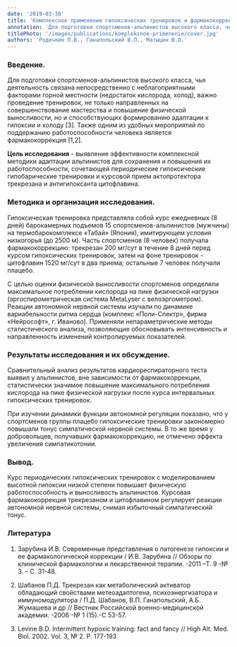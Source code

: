 ```yaml
---
date: '2019-03-30'
title: 'Комплексное применение гипоксических тренировок и фармакокоррекции для повышения работоспособности альпинистов'
annotation: 'Для подготовки спортсменов-альпинистов высокого класса, чья деятельность связана непосредственно с неблагоприятными факторами горной местности (недостаток кислорода, холод), важно проведение тренировок, не только направленных на совершенствование мастерства и повышение физической выносливости, но и способствующих формированию адаптации к гипоксии и холоду.'
titlePhoto: '/images/publications/kompleksnoe-primenenie/cover.jpg'
authors: 'Родичкин П.В., Ганапольский В.П., Матыцин В.О.'
---
```

### Введение.
Для подготовки спортсменов-альпинистов высокого класса, чья деятельность связана непосредственно с неблагоприятными факторами горной местности (недостаток кислорода, холод), важно проведение тренировок, не только направленных на совершенствование мастерства и повышение физической выносливости, но и способствующих формированию адаптации к гипоксии и холоду [3]. Также одним из удобных мероприятий по поддержанию работоспособности человека является фармакокоррекция [1,2].

**Цель исследования** - выявление эффективности комплексной методики адаптации альпинистов для сохранения и повышения их работоспособности, сочетающей периодические гипоксические гипобарические тренировки и курсовой прием актопротектора трекрезана и антигипоксанта цитофлавина.

### Методика и организация исследования. 
Гипоксическая тренировка представляла собой курс ежедневных (8 дней) барокамерных подъемов 15 спортсменов-альпинистов (мужчины) на термобарокомплексе «Табай» (Япония), имитирующем условия низкогорья (до 2500 м). Часть спортсменов (8 человек) получала фармакокоррекцию: трекрезан 200 мг/сут в течение 8 дней перед курсом гипоксических тренировок, затем на фоне тренировок - цитофлавин 1520 мг/сут в два приема; остальные 7 человек получали плацебо.

С целью оценки физической выносливости спортсменов определяли максимальное потреблении кислорода на пике физической нагрузки (эргоспирометрическая система МetаLyser с велоэргометром). Реакции автономной нервной системы изучали по динамике вариабельности ритма сердца (комплекс «Поли-Спектр», фирма «Нейрософт», г. Иваново). Применяли непараметрические методы статистического анализа, позволяющие обосновывать интенсивность и направленность изменений контролируемых показателей.

### Результаты исследования и их обсуждение. 
Сравнительный анализ результатов кардиореспираторного теста выявил у альпинистов, вне зависимости от фармакокоррекции, статистически значимое повышение максимального потребления кислорода на пике физической нагрузки после курса интервальных гипоксических тренировок.

При изучении динамики функции автономной регуляции показано, что у спортсменов группы плацебо гипоксические тренировки закономерно повышали тонус симпатической нервной системы. В то же время у добровольцев, получавших фармакокоррекцию, не отмечено эффекта увеличения симпатикотонии.

### Вывод. 
Курс периодических гипоксических тренировок с моделированием высотной гипоксии низкой степени повышает физическую работоспособность и выносливость альпинистов. Курсовая фармакокоррекция трекрезаном и цитофлавином регулирует реакции автономной нервной системы, снимая избыточный симпатический тонус.


### Литература

1. Зарубина И.В. Современные представления о патогенезе гипоксии и ее фармакологической коррекции / И.В. Зарубина // Обзоры по клинической фармакологии и лекарственной терапии. -2011 –Т. 9 -№ 3. – С. 31-48.

2. Шабанов П.Д. Трекрезан как метаболический активатор обладающий свойствами метеоадаптогена, психоэнергизатора и иммуномодулятора / П.Д. Шабанов, В.П. Ганапольский, А.Б. Жумашева и др // Вестник Российской военно-медицинской академии. -2006 -№ 1 (15).-С 53-57.

3. Levine B.D. Intermittent hypoxic training: fact and fancy // High Alt. Med. Biol. 2002. Vol. 3, № 2. Р. 177-193